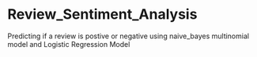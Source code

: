 # Review_Sentiment_Analysis
Predicting if a review is postive or negative using naive_bayes multinomial model and Logistic Regression Model
